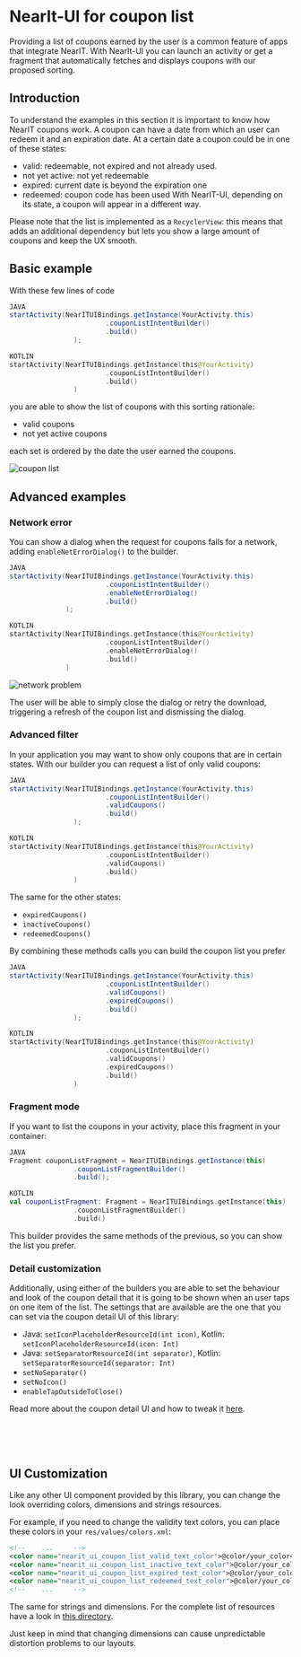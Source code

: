 # NearIt-UI for coupon list

Providing a list of coupons earned by the user is a common feature of apps that integrate NearIT.
With NearIt-UI you can launch an activity or get a fragment that automatically fetches and displays coupons with our proposed sorting.

## Introduction

To understand the examples in this section it is important to know how NearIT coupons work.
A coupon can have a date from which an user can redeem it and an expiration date. At a certain date a coupon could be in one of these states:
- valid: redeemable, not expired and not already used.
- not yet active: not yet redeemable
- expired: current date is beyond the expiration one
- redeemed: coupon code has been used
With NearIT-UI, depending on its state, a coupon will appear in a different way.

Please note that the list is implemented as a `RecyclerView`: this means that adds an additional dependency but lets you show a large amount of coupons and keep the UX smooth. 

## Basic example 
With these few lines of code

```java
JAVA
startActivity(NearITUIBindings.getInstance(YourActivity.this)
                        .couponListIntentBuilder()
                        .build()
                );
```

```kotlin
KOTLIN
startActivity(NearITUIBindings.getInstance(this@YourActivity)
                        .couponListIntentBuilder()
                        .build()
                )
```

you are able to show the list of coupons with this sorting rationale:
- valid coupons
- not yet active coupons

each set is ordered by the date the user earned the coupons.

![coupon list](coupon_list.png)

## Advanced examples
### Network error

You can show a dialog when the request for coupons fails for a network, adding `enableNetErrorDialog()` to the builder.

```java
JAVA
startActivity(NearITUIBindings.getInstance(YourActivity.this)
                        .couponListIntentBuilder()
                        .enableNetErrorDialog()
                        .build()
              );
```

```kotlin
KOTLIN
startActivity(NearITUIBindings.getInstance(this@YourActivity)
                        .couponListIntentBuilder()
                        .enableNetErrorDialog()
                        .build()
              )
```

![network problem](net_problem.gif)

The user will be able to simply close the dialog or retry the download, triggering a refresh of the coupon list and dismissing the dialog.

### Advanced filter

In your application you may want to show only coupons that are in certain states. With our builder you can request a list of only valid coupons:

```java
JAVA
startActivity(NearITUIBindings.getInstance(YourActivity.this)
                        .couponListIntentBuilder()
                        .validCoupons()
                        .build()
                );
```

```kotlin
KOTLIN
startActivity(NearITUIBindings.getInstance(this@YourActivity)
                        .couponListIntentBuilder()
                        .validCoupons()
                        .build()
                )
```

The same for the other states:
- `expiredCoupons()`
- `inactiveCoupons()`
- `redeemedCoupons()`

By combining these methods calls you can build the coupon list you prefer

```java
JAVA
startActivity(NearITUIBindings.getInstance(YourActivity.this)
                        .couponListIntentBuilder()
                        .validCoupons()
                        .expiredCoupons()
                        .build()
                );
```

```kotlin
KOTLIN
startActivity(NearITUIBindings.getInstance(this@YourActivity)
                        .couponListIntentBuilder()
                        .validCoupons()
                        .expiredCoupons()
                        .build()
                )
```

### Fragment mode

If you want to list the coupons in your activity, place this fragment in your container:

```java
JAVA
Fragment couponListFragment = NearITUIBindings.getInstance(this)
                .couponListFragmentBuilder()
                .build();
```

```kotlin
KOTLIN
val couponListFragment: Fragment = NearITUIBindings.getInstance(this)
                .couponListFragmentBuilder()
                .build()
```

This builder provides the same methods of the previous, so you can show the list you prefer.

### Detail customization

Additionally, using either of the builders you are able to set the behaviour and look of the coupon detail that it is going to be shown when an user taps on one item of the list.
The settings that are available are the one that you can set via the coupon detail UI of this library:

- Java: `setIconPlaceholderResourceId(int icon)`, Kotlin: `setIconPlaceholderResourceId(icon: Int)`
- Java: `setSeparatorResourceId(int separator)`, Kotlin: `setSeparatorResourceId(separator: Int)`
- `setNoSeparator()`
- `setNoIcon()`
- `enableTapOutsideToClose()`

Read more about the coupon detail UI and how to tweak it [here](COUPON.md).

<br>
<br>
<br>

## UI Customization
Like any other UI component provided by this library, you can change the look overriding colors, dimensions and strings resources.

For example, if you need to change the validity text colors, you can place these colors in your `res/values/colors.xml`:
```xml
<!--    ...     -->
<color name="nearit_ui_coupon_list_valid_text_color">@color/your_color</color>
<color name="nearit_ui_coupon_list_inactive_text_color">@color/your_color</color>
<color name="nearit_ui_coupon_list_expired_text_color">@color/your_color</color>
<color name="nearit_ui_coupon_list_redeemed_text_color">@color/your_color</color>
<!--    ...     -->
```

The same for strings and dimensions. For the complete list of resources have a look in [this directory](../nearit-ui/src/main/res/values).

Just keep in mind that changing dimensions can cause unpredictable distortion problems to our layouts.